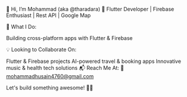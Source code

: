 👋 Hi, I’m Mohammad (aka @tharadara)
🚀 Flutter Developer | Firebase Enthusiast | Rest API | Google Map 

🔹 What I Do:

Building cross-platform apps with Flutter & Firebase

💡 Looking to Collaborate On:

Flutter & Firebase projects
AI-powered travel & booking apps
Innovative music & health tech solutions
📬 Reach Me At:
📩 mohammadhusain4760@gmail.com

Let's build something awesome! 🚀✨
